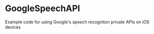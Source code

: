 GoogleSpeechAPI
===============

Example code for using Google's speech recogniton private APIs on iOS devices